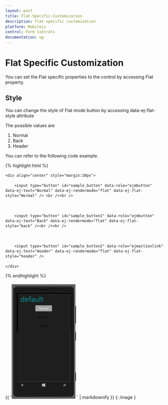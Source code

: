 ```yaml
---
layout: post
title: Flat-Specific-Customization
description: flat specific customization
platform: Mobilejs
control: Form Controls
documentation: ug
---
```


# Flat Specific Customization

You can set the Flat specific properties to the control by accessing Flat property.

## Style

You can change the style of Flat mode button by accessing data-ej-flat-style attribute 

The possible values are

1. Normal
2. Back
3. Header

You can refer to the following code example.

{% highlight html %}



    <div align="center" style="margin:10px">

        <input type="button" id="sample_button" data-role="ejmbutton" data-ej-text="Normal" data-ej-rendermode="flat" data-ej-flat-style="Normal" /> <br /><br />



        <input type="button" id="sample_button1" data-role="ejmbutton" data-ej-text="Back" data-ej-rendermode="flat" data-ej-flat-style="back" /><br /><br />



        <input type="button" id="sample_button2" data-role="ejmactionlink" data-ej-text="Header" data-ej-rendermode="flat" data-ej-flat-style="header" />

    </div>





{% endhighlight %}



{{ '![C:/Users/deepal/AppData/Local/Temp/SNAGHTML2ab540a8.PNG](Flat-Specific-Customization_images/Flat-Specific-Customization_img1.png)' | markdownify }}
{:.image }


